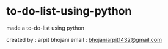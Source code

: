 # to-do-list-using-python
made a to-do-list using python

created by : arpit bhojani 
email : bhojaniarpit1432@gmail.com
